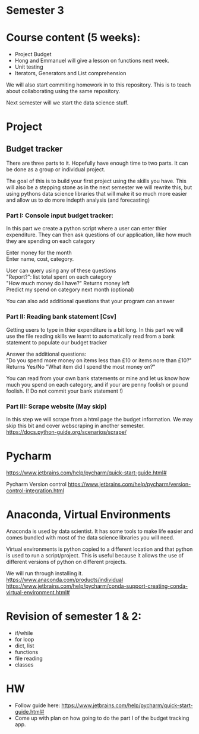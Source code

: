 # Semester 3

# Course content (5 weeks):
- Project Budget
- Hong and Emmanuel will give a lesson on functions next week.
- Unit testing
- Iterators, Generators and List comprehension

We will also start commiting homework in to this repository. This is to teach about collaborating using the same repository.  

Next semester will we start the data science stuff.  

# Project
## Budget tracker
There are three parts to it. Hopefully have enough time to two parts. It can be done as a group or individual project.

The goal of this is to build your first project using the skills you have. This will also be a stepping stone as in the next semester we will rewrite this, but using pythons data science libraries that will make it so much more easier and allow us to do more indepth analysis (and forecasting)

### Part I: Console input budget tracker:
In this part we create a python script where a user can enter thier expenditure. They can then ask questions of our application, like how much they are spending on each category

Enter money for the month  
Enter name, cost, category.  

User can query using any of these questions  
"Report?": list total spent on each category  
"How much money do I have?" Returns money left  
Predict my spend on category next month  (optional)  

You can also add additional questions that your program can answer



### Part II: Reading bank statement [Csv]
Getting users to type in thier expenditure is a bit long. In this part we will use the file reading skills we learnt to automatically read from a bank statement to populate our budget tracker
  
Answer the additional questions:  
"Do you spend more money on items less than £10 or items nore than £10?" Returns Yes/No 
"What item did I spend the most money on?"

You can read from your own bank statements or mine and let us know how much you spend on each category, and if your are penny foolish or pound foolish. (! Do not commit your bank statement !)

### Part III: Scrape website (May skip)
In this step we will scrape from a html page the budget information. We may skip this bit and cover webscraping in another semester.
https://docs.python-guide.org/scenarios/scrape/



# Pycharm
https://www.jetbrains.com/help/pycharm/quick-start-guide.html#

Pycharm Version control
https://www.jetbrains.com/help/pycharm/version-control-integration.html


# Anaconda, Virtual Environments
Anaconda is used by data scientist. It has some tools to make life easier and comes bundled with most of the data science libraries you will need.

Virtual environments is python copied to a different location and that python is used to run a script/project. This is useful because it allows the use of different versions of python on different projects.

We will run through installing it.  
https://www.anaconda.com/products/individual  
https://www.jetbrains.com/help/pycharm/conda-support-creating-conda-virtual-environment.html#  



# Revision of semester 1 & 2:
- if/while
- for loop
- dict, list
- functions
- file reading
- classes


# HW
- Follow guide here: https://www.jetbrains.com/help/pycharm/quick-start-guide.html#  
- Come up with plan on how going to do the part I of the budget tracking app.

